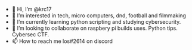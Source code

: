 - 👋 Hi, I’m @krc17
- 👀 I’m interested in tech, micro computers, dnd, football and filmmaking
- 🌱 I’m currently learning python scripting and studying cybersecurity. 
- 💞️ I’m looking to collaborate on raspbery pi builds uses. Python tips. Cybersec CTF.
- 📫 How to reach me los#2614 on discord

<!---
krc17/krc17 is a ✨ special ✨ repository because its `README.md` (this file) appears on your GitHub profile.
You can click the Preview link to take a look at your changes.
--->
